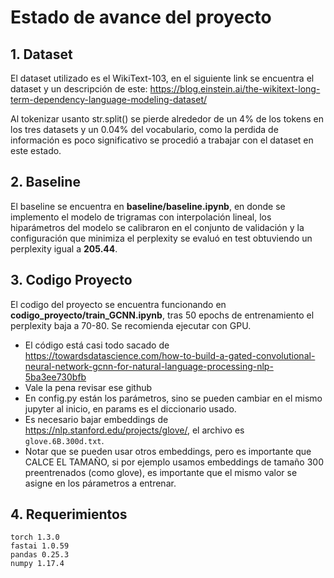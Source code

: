 # Estado de avance del proyecto





## 1. Dataset
El dataset utilizado es el WikiText-103, en el siguiente link se encuentra el dataset y un descripción de este:
https://blog.einstein.ai/the-wikitext-long-term-dependency-language-modeling-dataset/

Al tokenizar usanto str.split() se pierde alrededor de un 4% de los tokens en los tres datasets y un
0.04% del vocabulario, como la perdida de información es poco significativo se procedió a trabajar con el dataset en este estado.

## 2. Baseline

El baseline se encuentra en **baseline/baseline.ipynb**, en donde se implemento el modelo de trigramas con interpolación lineal, los hiparámetros del modelo se calibraron en el conjunto de validación y la configuración que minimiza el perplexity se evaluó en test obtuviendo un perplexity igual a **205.44**.

## 3. Codigo Proyecto

El codigo del proyecto se encuentra funcionando en **codigo_proyecto/train_GCNN.ipynb**, tras 50 epochs de entrenamiento el perplexity baja a 70-80. Se recomienda ejecutar con GPU.

- El código está casi todo sacado de https://towardsdatascience.com/how-to-build-a-gated-convolutional-neural-network-gcnn-for-natural-language-processing-nlp-5ba3ee730bfb
- Vale la pena revisar ese github
- En config.py están los parámetros, sino se pueden cambiar en el mismo jupyter al inicio, en params es el diccionario usado.
- Es necesario bajar embeddings de  https://nlp.stanford.edu/projects/glove/, el archivo es `glove.6B.300d.txt`.
- Notar que se pueden usar otros embeddings, pero es importante que CALCE EL TAMAÑO, si por ejemplo usamos embeddings de tamaño 300 preentrenados (como glove), es importante que el mismo valor se asigne en los párametros a entrenar.

## 4. Requerimientos
```
torch 1.3.0
fastai 1.0.59
pandas 0.25.3
numpy 1.17.4
```
